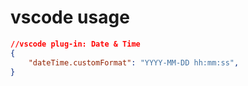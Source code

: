 # vscode usage

```json
//vscode plug-in: Date & Time
{
    "dateTime.customFormat": "YYYY-MM-DD hh:mm:ss",
}
```